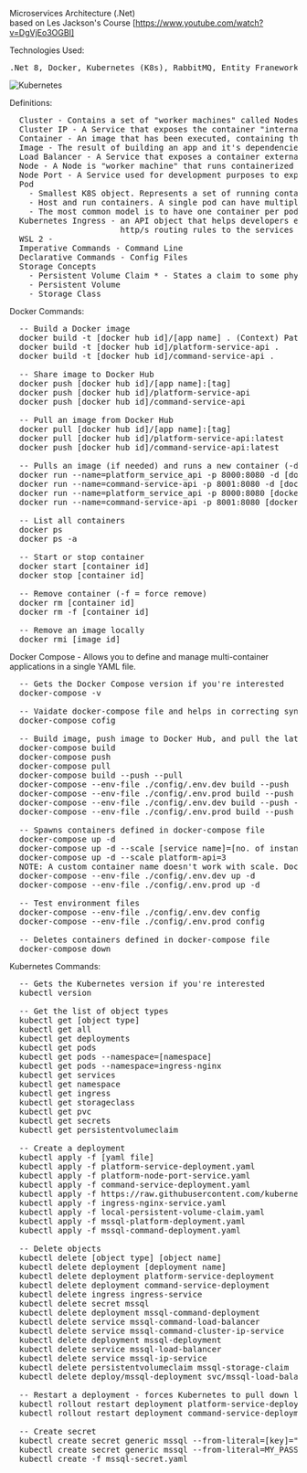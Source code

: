 Microservices Architecture (.Net)<br/>
based on Les Jackson's Course [https://www.youtube.com/watch?v=DgVjEo3OGBI]

Technologies Used:<br/>
<pre>.Net 8, Docker, Kubernetes (K8s), RabbitMQ, Entity Franework Core (Model-First), gRPC</pre>

![Kubernetes](https://github.com/roydale/.net-microservices/assets/157586512/085fafd6-0c37-4236-83aa-0e80bbad5333)

Definitions:<br/>
<pre>
  Cluster - Contains a set of "worker machines" called Nodes. Every cluster has at least 1 node.
  Cluster IP - A Service that exposes the container "internally" within the Cluster.
  Container - An image that has been executed, containing the app and it's dependencies.
  Image - The result of building an app and it's dependencies. Images are transferable units.
  Load Balancer - A Service that exposes a container externally.
  Node - A Node is "worker machine" that runs containerized applications.
  Node Port - A Service used for development purposes to expose containers externally.
  Pod
    - Smallest K8S object. Represents a set of running containers.
    - Host and run containers. A single pod can have multiple containers.
    - The most common model is to have one container per pod, but a pod can also contain multiple containers that work together.
  Kubernetes Ingress - an API object that helps developers expose their applications and manage external access by providing 
                       http/s routing rules to the services within a Kubernetes cluster.
  WSL 2 - 
  Imperative Commands - Command Line
  Declarative Commands - Config Files
  Storage Concepts
    - Persistent Volume Claim * - States a claim to some physical storage on the machine.
    - Persistent Volume
    - Storage Class
</pre>
  
Docker Commands:<br/>
<pre>
  -- Build a Docker image
  docker build -t [docker hub id]/[app name] . (Context) Path of your project that you want build an image of
  docker build -t [docker hub id]/platform-service-api .
  docker build -t [docker hub id]/command-service-api .
  
  -- Share image to Docker Hub
  docker push [docker hub id]/[app name]:[tag]
  docker push [docker hub id]/platform-service-api
  docker push [docker hub id]/command-service-api
  
  -- Pull an image from Docker Hub
  docker pull [docker hub id]/[app name]:[tag]
  docker pull [docker hub id]/platform-service-api:latest
  docker push [docker hub id]/command-service-api:latest
  
  -- Pulls an image (if needed) and runs a new container (-d = Detach mode: Run container in background and print container id)
  docker run --name=platform_service_api -p 8000:8080 -d [docker hub id]/platform-service-api
  docker run --name=command-service-api -p 8001:8080 -d [docker hub id]/command-service-api
  docker run --name=platform_service_api -p 8000:8080 [docker hub id]/platform-service-api
  docker run --name=command-service-api -p 8001:8080 [docker hub id]/command-service-api
  
  -- List all containers
  docker ps
  docker ps -a
  
  -- Start or stop container
  docker start [container id]
  docker stop [container id]
  
  -- Remove container (-f = force remove)
  docker rm [container id]
  docker rm -f [container id]
  
  -- Remove an image locally
  docker rmi [image id]  
</pre>
  
Docker Compose - Allows you to define and manage multi-container applications in a single YAML file.
<pre>
  -- Gets the Docker Compose version if you're interested
  docker-compose -v
  
  -- Vaidate docker-compose file and helps in correcting syntax
  docker-compose cofig
  
  -- Build image, push image to Docker Hub, and pull the latest image from Docker Hub
  docker-compose build
  docker-compose push
  docker-compose pull
  docker-compose build --push --pull
  docker-compose --env-file ./config/.env.dev build --push
  docker-compose --env-file ./config/.env.prod build --push
  docker-compose --env-file ./config/.env.dev build --push --pull
  docker-compose --env-file ./config/.env.prod build --push --pull
  
  -- Spawns containers defined in docker-compose file
  docker-compose up -d
  docker-compose up -d --scale [service name]=[no. of instances]
  docker-compose up -d --scale platform-api=3
  NOTE: A custom container name doesn't work with scale. Docker requires each container to have a unique name.
  docker-compose --env-file ./config/.env.dev up -d
  docker-compose --env-file ./config/.env.prod up -d
  
  -- Test environment files
  docker-compose --env-file ./config/.env.dev config
  docker-compose --env-file ./config/.env.prod config
  
  -- Deletes containers defined in docker-compose file
  docker-compose down
</pre>

Kubernetes Commands:
<pre>
  -- Gets the Kubernetes version if you're interested
  kubectl version
  
  -- Get the list of object types
  kubectl get [object type]
  kubectl get all
  kubectl get deployments
  kubectl get pods
  kubectl get pods --namespace=[namespace]
  kubectl get pods --namespace=ingress-nginx
  kubectl get services
  kubectl get namespace
  kubectl get ingress
  kubectl get storageclass
  kubectl get pvc
  kubectl get secrets
  kubectl get persistentvolumeclaim
  
  -- Create a deployment
  kubectl apply -f [yaml file]
  kubectl apply -f platform-service-deployment.yaml
  kubectl apply -f platform-node-port-service.yaml
  kubectl apply -f command-service-deployment.yaml
  kubectl apply -f https://raw.githubusercontent.com/kubernetes/ingress-nginx/controller-v1.10.1/deploy/static/provider/cloud/deploy.yaml
  kubectl apply -f ingress-nginx-service.yaml
  kubectl apply -f local-persistent-volume-claim.yaml
  kubectl apply -f mssql-platform-deployment.yaml
  kubectl apply -f mssql-command-deployment.yaml
  
  -- Delete objects
  kubectl delete [object type] [object name]
  kubectl delete deployment [deployment name]
  kubectl delete deployment platform-service-deployment
  kubectl delete deployment command-service-deployment
  kubectl delete ingress ingress-service
  kubectl delete secret mssql
  kubectl delete deployment mssql-command-deployment
  kubectl delete service mssql-command-load-balancer
  kubectl delete service mssql-command-cluster-ip-service
  kubectl delete deployment mssql-deployment
  kubectl delete service mssql-load-balancer
  kubectl delete service mssql-ip-service
  kubectl delete persistentvolumeclaim mssql-storage-claim
  kubectl delete deploy/mssql-deployment svc/mssql-load-balancer svc/mssql-cluster-ip-service pvc/mssql-storage-claim
  
  -- Restart a deployment - forces Kubernetes to pull down latest image (refresh) from Docker hub
  kubectl rollout restart deployment platform-service-deployment
  kubectl rollout restart deployment command-service-deployment
  
  -- Create secret
  kubectl create secret generic mssql --from-literal=[key]="[secret string]"
  kubectl create secret generic mssql --from-literal=MY_PASSWORD="password"
  kubectl create -f mssql-secret.yaml
</pre>
